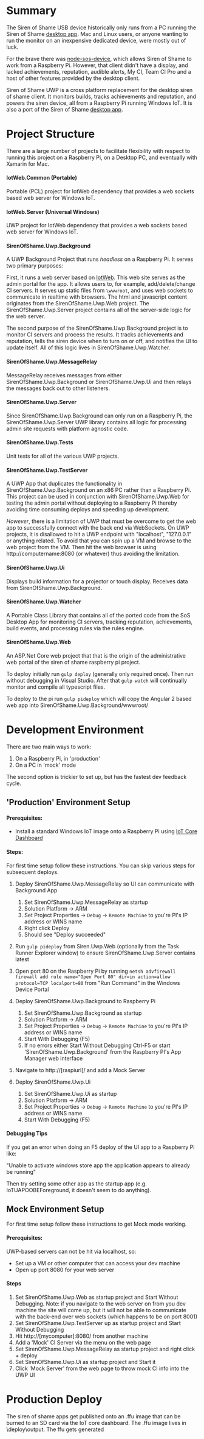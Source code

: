 # Summary

The Siren of Shame USB device historically 
only runs from a PC running 
the Siren of Shame [desktop app](https://github.com/AutomatedArchitecture/SirenOfShame).  Mac and
Linux users, or anyone wanting to run the monitor on an inexpensive dedicated device, were mostly out of luck.

For the brave there was [node-sos-device](https://github.com/AutomatedArchitecture/node-sos-device), 
which allows Siren of Shame to work from a 
Raspberry Pi.  However, that client didn't have a 
display, and lacked achievements, reputation, audible alerts, My CI, Team 
CI Pro and a host of other features provided by 
the desktop client.

Siren of Shame UWP is a cross platform replacement for the desktop siren of 
shame client. It monitors builds, tracks achievements and reputation, and powers the 
siren device, all from a Raspberry Pi running Windows IoT.  It is also a port of the Siren 
of Shame [desktop app](https://github.com/AutomatedArchitecture/SirenOfShame).

# Project Structure

There are a large number of projects to facilitate
flexibility with respect to running this project on a Raspberry Pi, on a Desktop PC, and eventually with Xamarin for Mac.

#### IotWeb.Common (Portable)

Portable (PCL) project for IotWeb dependency that provides a web sockets based web server for Windows IoT.

#### IotWeb.Server (Universal Windows)

UWP project for IotWeb dependency that provides a web sockets based web server for Windows IoT.

#### SirenOfShame.Uwp.Background

A UWP Background Project that runs _headless_ on
a Raspberry Pi.  It serves two primary purposes:

First, it runs a web server based on
[IotWeb](https://github.com/sensaura-public/iotweb).  This
web site serves as the admin portal for the app.  It
allows users to, for example, add/delete/change CI servers.  It 
serves up static files from `\wwwroot`, 
and uses web sockets to communicate in realtime with 
browsers.  The html and javascript content originates from the SirenOfShame.Uwp.Web 
project.  The SirenOfShame.Uwp.Server project contains all of
the server-side logic for the web server.

The second purpose of the SirenOfShame.Uwp.Background 
project is to monitor CI servers and process the results.  It
tracks achievements and reputation, tells the siren device when to
turn on or off, and notifies the UI to update itself.  All of this
logic lives in SirenOfShame.Uwp.Watcher.

#### SirenOfShame.Uwp.MessageRelay

MessageRelay receives messages from either
SirenOfShame.Uwp.Background or SirenOfShame.Uwp.Ui and then
relays the messages back out to other listeners.

#### SirenOfShame.Uwp.Server

Since SirenOfShame.Uwp.Background can only run on a Raspberry Pi, 
the SirenOfShame.Uwp.Server UWP library contains all logic for 
processing admin site requests with platform agnostic code.

#### SirenOfShame.Uwp.Tests

Unit tests for all of the various UWP projects.

#### SirenOfShame.Uwp.TestServer

A UWP App that duplicates the functionality in SirenOfShame.Uwp.Background 
on an x86 PC rather than a Raspberry Pi.  This project can be 
used in conjunction
with SirenOfShame.Uwp.Web for testing the admin portal without 
deploying to a Raspberry Pi thereby avoiding time consuming
deploys and speeding up development.

_However_, there is a limitation of UWP that must be overcome to 
get the web app to successfully connect with the
back end via WebSockets.  On UWP projects, it is disallowed
to hit a UWP endpoint with "localhost", "127.0.0.1" or anything
related.  To avoid that you can spin up a VM and browse to the
web project from the VM.  Then hit the web browser is using 
http://computername:8080 (or whatever) thus avoiding the limitation.

#### SirenOfShame.Uwp.Ui

Displays build information for a projector or touch display. Receives
data from SirenOfShame.Uwp.Background.

#### SirenOfShame.Uwp.Watcher

A Portable Class Library that contains all of the ported code from
the SoS Desktop App for monitoring CI servers, tracking reputation,
achievements, build events, and processing rules via the rules engine.

#### SirenOfShame.Uwp.Web

An ASP.Net Core web project that that is the origin
of the administrative web portal of the siren of 
shame raspberry pi project.

To deploy initially run `gulp deploy` (generally only required 
once).  Then run without debugging in Visual Studio.  After 
that `gulp watch` will continually monitor
and compile all typescript files.

To deploy to the pi run `gulp pideploy` which
will copy the Angular 2 based web app into SirenOfShame.Uwp.Background/wwwroot/

# Development Environment

There are two main ways to work:

1. On a Raspberry Pi, in 'production'
2. On a PC in 'mock' mode

The second option is trickier to set up, but has the fastest dev feedback cycle.

## 'Production' Environment Setup

#### Prerequisites:

* Install a standard Windows IoT image onto a Raspberry Pi using [IoT Core Dashboard](https://developer.microsoft.com/en-us/windows/iot/getstarted/prototype/setupdevice)

#### Steps:

For first time setup follow these instructions.  You can skip various steps
for subsequent deploys.

1. Deploy SirenOfShame.Uwp.MessageRelay so UI can communicate with Background App

    1. Set SirenOfShame.Uwp.MessageRelay as startup
    2. Solution Platform -> ARM
    3. Set Project Properties -> `Debug` -> `Remote Machine` to you're PI's IP address or WINS name
    4. Right click Deploy
    5. Should see "Deploy succeeded"

2. Run `gulp pideploy` from Siren.Uwp.Web (optionally from the Task Runner Explorer window) to ensure SirenOfShame.Uwp.Server contains latest

3. Open port 80 on the Raspberry Pi by running `netsh advfirewall firewall add rule name="Open Port 80" dir=in action=allow protocol=TCP localport=80` from 
"Run Command" in the Windows Device Portal

4. Deploy SirenOfShame.Uwp.Background to Raspberry Pi

   1. Set SirenOfShame.Uwp.Background as startup
   2. Solution Platform -> ARM
   3. Set Project Properties -> `Debug` -> `Remote Machine` to you're PI's IP address or WINS name
   4. Start With Debugging (F5)
   5. If no errors either Start Without Debugging Ctrl-F5 or start 'SirenOfShame.Uwp.Background' from the Raspberry PI's App Manager web interface

5. Navigate to http://[raspiurl]/ and add a Mock Server

6. Deploy SirenOfShame.Uwp.Ui

    1. Set SirenOfShame.Uwp.Ui as startup
    2. Solution Platform -> ARM
    3. Set Project Properties -> `Debug` -> `Remote Machine` to you're PI's IP address or WINS name
    4. Start With Debugging (F5)

#### Debugging Tips

If you get an error when doing an F5 deploy of the UI app to a Raspberry Pi like:

"Unable to activate windows store app the application appears to already be running"

Then try setting some other app as the startup app (e.g. IoTUAPOOBEForeground, it doesn't seem to do anything).

## Mock Environment Setup

For first time setup follow these instructions to get Mock mode working.

#### Prerequisites:
UWP-based servers can not be hit via localhost, so:

* Set up a VM or other computer that can access your dev machine
* Open up port 8080 for your web server

#### Steps
1. Set SirenOfShame.Uwp.Web as startup project and Start Without Debugging.  Note: if you navigate to the web server on from you dev machine the site will come up, but it will not be able to communicate with the back-end over web sockets (which happens to be on port 8001)
2. Set SirenOfShame.Uwp.TestServer up as startup project and Start Without Debugging
3. Hit http://[mycomputer]:8080/ from another machine
4. Add a 'Mock' CI Server via the menu on the web page
5. Set SirenOfShame.Uwp.MessageRelay as startup project and right click + deploy
6. Set SirenOfShame.Uwp.Ui as startup project and Start it
7. Click 'Mock Server' from the web page to throw mock CI info into the UWP UI

# Production Deploy

The siren of shame apps get published onto an .ffu image that can be burned to an SD card via the IoT core dashboard.  The .ffu image lives in \deploy\output.  The ffu gets generated 